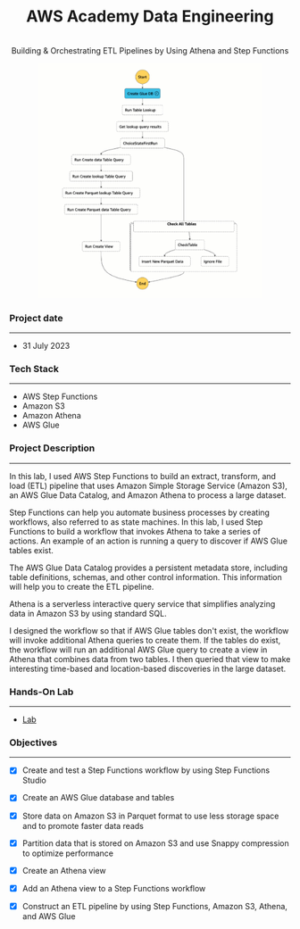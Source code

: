 
<h1 align="center">AWS Academy Data Engineering</h1>
<p align="center">
  <br />
  Building & Orchestrating ETL Pipelines by Using Athena and Step Functions
</p>
<p align="center">
  <img src="WorkflowPOC.gif" width="400">
</p>


### Project date
------------------
- 31 July 2023

### Tech Stack
------------------
- AWS Step Functions
- Amazon S3
- Amazon Athena
- AWS Glue

### Project Description
-----------------
In this lab, I used AWS Step Functions to build an extract, transform, and load (ETL) pipeline that uses Amazon Simple Storage Service (Amazon S3), an AWS Glue Data Catalog, and Amazon Athena to process a large dataset.

Step Functions can help you automate business processes by creating workflows, also referred to as state machines. In this lab, I used Step Functions to build a workflow that invokes Athena to take a series of actions. An example of an action is running a query to discover if AWS Glue tables exist.

The AWS Glue Data Catalog provides a persistent metadata store, including table definitions, schemas, and other control information. This information will help you to create the ETL pipeline.

Athena is a serverless interactive query service that simplifies analyzing data in Amazon S3 by using standard SQL.

I designed the workflow so that if AWS Glue tables don't exist, the workflow will invoke additional Athena queries to create them. If the tables do exist, the workflow will run an additional AWS Glue query to create a view in Athena that combines data from two tables. I then queried that view to make interesting time-based and location-based discoveries in the large dataset.

### Hands-On Lab
------------------

- [Lab](https://www.youtube.com/watch?v=wdHhvifXs14&t=1200s)


### Objectives
-----------------
- [X] Create and test a Step Functions workflow by using Step Functions Studio
- [X] Create an AWS Glue database and tables
- [X] Store data on Amazon S3 in Parquet format to use less storage space and to promote faster data reads
- [X] Partition data that is stored on Amazon S3 and use Snappy compression to optimize performance
- [X] Create an Athena view
- [X] Add an Athena view to a Step Functions workflow
- [X] Construct an ETL pipeline by using Step Functions, Amazon S3, Athena, and AWS Glue








